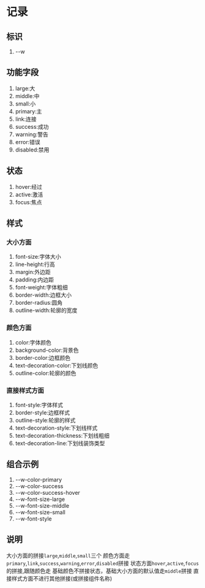 # 记录

## 标识

1. --w

## 功能字段

1. large:大
2. middle:中
3. small:小
4. primary:主
5. link:连接
6. success:成功
7. warning:警告
8. error:错误
9. disabled:禁用

## 状态

1. hover:经过
2. active:激活
3. focus:焦点

## 样式

### 大小方面

1. font-size:字体大小
2. line-height:行高
3. margin:外边距
4. padding:内边距
5. font-weight:字体粗细
6. border-width:边框大小
7. border-radius:圆角
8. outline-width:轮廓的宽度

### 颜色方面

1. color:字体颜色
2. background-color:背景色
3. border-color:边框颜色
4. text-decoration-color:下划线颜色
5. outline-color:轮廓的颜色

### 直接样式方面

1. font-style:字体样式
2. border-style:边框样式
3. outline-style:轮廓的样式
4. text-decoration-style:下划线样式
5. text-decoration-thickness:下划线粗细
6. text-decoration-line:下划线装饰类型

## 组合示例

1. --w-color-primary
2. --w-color-success
3. --w-color-success-hover
4. --w-font-size-large
5. --w-font-size-middle
6. --w-font-size-small
7. --w-font-style

## 说明

大小方面的拼接`large`,`middle`,`small`三个
颜色方面走`primary`,`link`,`success`,`warning`,`error`,`disabled`拼接
状态方面`hover`,`active`,`focus`的拼接,跟随颜色走
基础颜色不拼接状态，基础大小方面的默认值走`middle`拼接
直接样式方面不进行其他拼接(或拼接组件名称)

